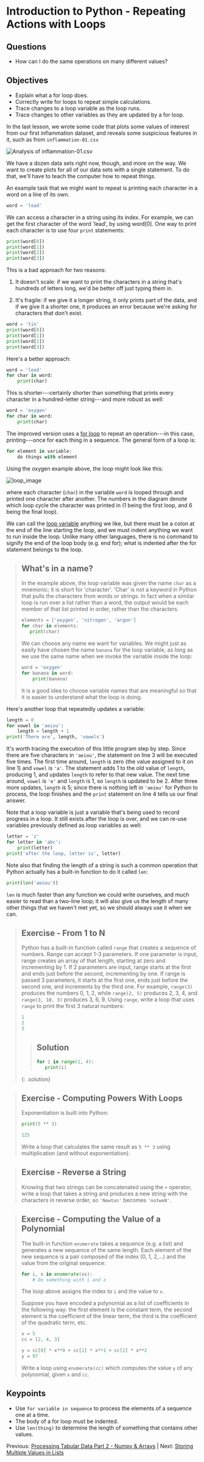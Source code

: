 # Introduction to Python - Repeating Actions with Loops

## Questions

- How can I do the same operations on many different values?

## Objectives

- Explain what a for loop does.
- Correctly write for loops to repeat simple calculations.
- Trace changes to a loop variable as the loop runs.
- Trace changes to other variables as they are updated by a for loop.

In the last lesson, we wrote some code that plots some values of interest from our first inflammation dataset,
and reveals some suspicious features in it, such as from `inflammation-01.csv`

![Analysis of inflammation-01.csv](fig/03-loop_2_0.png)

We have a dozen data sets right now, though, and more on the way.
We want to create plots for all of our data sets with a single statement.
To do that, we'll have to teach the computer how to repeat things.

An example task that we might want to repeat is printing each character in a
word on a line of its own.

~~~python
word = 'lead'
~~~

We can access a character in a string using its index. For example, we can get the first
character of the word 'lead', by using word[0]. One way to print each character is to use
four `print` statements:

~~~python
print(word[0])
print(word[1])
print(word[2])
print(word[3])
~~~

This is a bad approach for two reasons:

1. It doesn't scale:
   if we want to print the characters in a string that's hundreds of letters long,
   we'd be better off just typing them in.

1. It's fragile:
   if we give it a longer string, it only prints part of the data, and if we give it a shorter one,
   it produces an error because we're asking for characters that don't exist.

~~~python
word = 'tin'
print(word[0])
print(word[1])
print(word[2])
print(word[3])
~~~

Here's a better approach:

~~~python
word = 'lead'
for char in word:
    print(char)
~~~

This is shorter---certainly shorter than something that prints every character in a hundred-letter string---and
more robust as well:

~~~python
word = 'oxygen'
for char in word:
    print(char)
~~~

The improved version uses a [for loop](python_reference.md#for-loop)
to repeat an operation---in this case, printing---once for each thing in a sequence.
The general form of a loop is:

~~~python
for element in variable:
    do things with element
~~~

Using the oxygen example above, the loop might look like this:

![loop_image](fig/loops_image.png)

where each character (`char`) in the variable `word` is looped through and printed one character after another.
The numbers in the diagram denote which loop cycle the character was printed in (1 being the first loop, and 6 being the final loop).

We can call the [loop variable](python_reference.md#loop-variable) anything we like,
but there must be a colon at the end of the line starting the loop,
and we must indent anything we want to run inside the loop. Unlike many other languages, there is no
command to signify the end of the loop body (e.g. end for); what is indented after the for statement belongs to the loop.


> ## What's in a name?
>
> In the example above, the loop variable was given the name `char`
> as a mnemonic; it is short for 'character'.
> 'Char' is not a keyword in Python that pulls the characters
> from words or strings.
> In fact when a similar loop is run over a list rather than a word,
> the output would be each member of that list printed in order,
> rather than the characters.
>
> ~~~python
> elements = ['oxygen', 'nitrogen', 'argon']
> for char in elements:
>    print(char)
> ~~~
>
> We can choose any name we want for variables.
> We might just as easily have chosen the name `banana`
> for the loop variable,
> as long as we use the same name when we invoke the variable inside the loop:
>
> ~~~python
> word = 'oxygen'
> for banana in word:
>     print(banana)
> ~~~
>
> It is a good idea to choose variable names
> that are meaningful so that it is easier
> to understand what the loop is doing.

Here's another loop that repeatedly updates a variable:

~~~python
length = 0
for vowel in 'aeiou':
    length = length + 1
print('There are', length, 'vowels')
~~~

It's worth tracing the execution of this little program step by step.
Since there are five characters in `'aeiou'`,
the statement on line 3 will be executed five times.
The first time around,
`length` is zero (the value assigned to it on line 1)
and `vowel` is `'a'`.
The statement adds 1 to the old value of `length`,
producing 1,
and updates `length` to refer to that new value.
The next time around,
`vowel` is `'e'` and `length` is 1,
so `length` is updated to be 2.
After three more updates,
`length` is 5;
since there is nothing left in `'aeiou'` for Python to process,
the loop finishes
and the `print` statement on line 4 tells us our final answer.

Note that a loop variable is just a variable that's being used to record progress in a loop.
It still exists after the loop is over,
and we can re-use variables previously defined as loop variables as well:

~~~python
letter = 'z'
for letter in 'abc':
    print(letter)
print('after the loop, letter is', letter)
~~~

Note also that finding the length of a string is such a common operation
that Python actually has a built-in function to do it called `len`:

~~~python
print(len('aeiou'))
~~~

`len` is much faster than any function we could write ourselves,
and much easier to read than a two-line loop;
it will also give us the length of many other things that we haven't met yet,
so we should always use it when we can.

> ## Exercise - From 1 to N
>
> Python has a built-in function called `range` that creates a sequence of numbers. Range can
> accept 1-3 parameters. If one parameter is input, range creates an array of that length,
> starting at zero and incrementing by 1. If 2 parameters are input, range starts at
> the first and ends just before the second, incrementing by one. If range is passed 3 parameters,
> it starts at the first one, ends just before the second one, and increments by the third one. For
> example,
> `range(3)` produces the numbers 0, 1, 2, while `range(2, 5)` produces 2, 3, 4,
> and `range(3, 10, 3)` produces 3, 6, 9.
> Using `range`,
> write a loop that uses `range` to print the first 3 natural numbers:
>
> ~~~python
> 1
> 2
> 3
> ~~~
>
> > ## Solution
> > ~~~python
> > for i in range(1, 4):
> >    print(i)
> > ~~~
> {: .solution}

> ## Exercise - Computing Powers With Loops
>
> Exponentiation is built into Python:
>
> ~~~python
> print(5 ** 3)
> ~~~
>
> ~~~python
> 125
> ~~~
>
> Write a loop that calculates the same result as `5 ** 3` using
> multiplication (and without exponentiation).
>

> ## Exercise - Reverse a String
>
> Knowing that two strings can be concatenated using the `+` operator,
> write a loop that takes a string
> and produces a new string with the characters in reverse order,
> so `'Newton'` becomes `'notweN'`.
>

> ## Exercise - Computing the Value of a Polynomial
>
> The built-in function `enumerate` takes a sequence (e.g. a list) and generates a
> new sequence of the same length. Each element of the new sequence is a pair composed of the index
> (0, 1, 2,...) and the value from the original sequence:
>
> ~~~python
> for i, x in enumerate(xs):
>     # Do something with i and x
> ~~~
>
> The loop above assigns the index to `i` and the value to `x`.
>
> Suppose you have encoded a polynomial as a list of coefficients in
> the following way: the first element is the constant term, the
> second element is the coefficient of the linear term, the third is the
> coefficient of the quadratic term, etc.
>
> ~~~python
> x = 5
> cc = [2, 4, 3]
> ~~~
>
> ~~~python
> y = cc[0] * x**0 + cc[1] * x**1 + cc[2] * x**2
> y = 97
> ~~~
>
> Write a loop using `enumerate(cc)` which computes the value `y` of any
> polynomial, given `x` and `cc`.
>

## Keypoints

- Use `for variable in sequence` to process the elements of a sequence one at a time.
- The body of a for loop must be indented.
- Use `len(thing)` to determine the length of something that contains other values.

Previous: [Processing Tabular Data Part 2 - Numpy & Arrays](intro_to_python_01_03.md) | Next: [Storing Multiple Values in Lists](intro_to_python_03.md)

<script src="/ctls2017/assets/js/jquery.min.js"></script>
<script src="/ctls2017/assets/js/lesson.js"></script>
